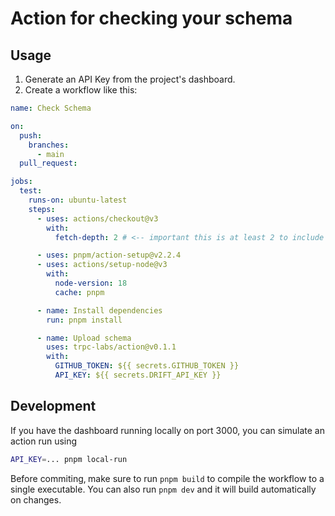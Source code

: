 # Action for checking your schema

## Usage

1. Generate an API Key from the project's dashboard.
2. Create a workflow like this:

```yaml
name: Check Schema

on:
  push:
    branches:
      - main
  pull_request:

jobs:
  test:
    runs-on: ubuntu-latest
    steps:
      - uses: actions/checkout@v3
        with:
          fetch-depth: 2 # <-- important this is at least 2 to include the parent commit

      - uses: pnpm/action-setup@v2.2.4
      - uses: actions/setup-node@v3
        with:
          node-version: 18
          cache: pnpm

      - name: Install dependencies
        run: pnpm install

      - name: Upload schema
        uses: trpc-labs/action@v0.1.1
        with:
          GITHUB_TOKEN: ${{ secrets.GITHUB_TOKEN }}
          API_KEY: ${{ secrets.DRIFT_API_KEY }}
```

## Development

If you have the dashboard running locally on port 3000, you can simulate an action run using

```bash
API_KEY=... pnpm local-run
```

Before commiting‚ make sure to run `pnpm build` to compile the workflow to a single executable. You can also run `pnpm dev` and it will build automatically on changes.
